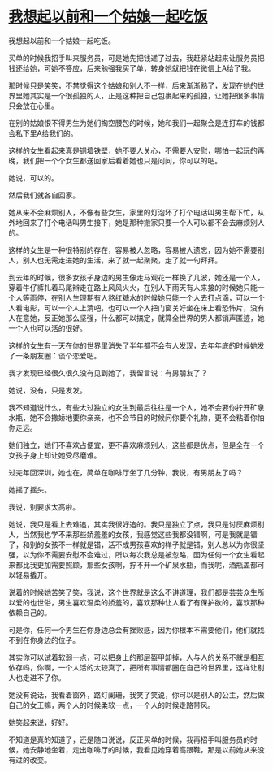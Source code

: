 # [我想起以前和一个姑娘一起吃饭](https://github.com/platojobs/agenda/issues/10)

我想起以前和一个姑娘一起吃饭。

买单的时候我招手叫来服务员，可是她先把钱递了过去，我赶紧站起来让服务员把钱还给她，可她不答应，后来勉强我买了单，转身她就把钱在微信上A给了我。

那时候只是笑笑，不禁觉得这个姑娘和别人不一样，后来渐渐熟了，发现在她的世界里她其实是一个很孤独的人，正是这种把自己包裹起来的孤独，让她把很多事情只会放在心里。

在别的姑娘恨不得男生为她们掏空腰包的时候，她和我们一起聚会是连打车的钱都会私下里A给我们的。

这样的女生看起来真是铜墙铁壁，她不要人关心，不需要人安慰，哪怕一起玩的再晚，我们把一个个女生都送回家后看着她也只是问问，你可以的吧。

她说，可以的。

然后我们就各自回家。

她从来不会麻烦别人，不像有些女生，家里的灯泡坏了打个电话叫男生帮下忙，从外地回来了打个电话叫男生接下，她是那种搬家只要一个人可以都不会去麻烦别人的。

这样的女生是一种很特别的存在，容易被人忽略，容易被人遗忘，因为她不需要别人，别人也无需走进她的生活，来了就一起聚聚，走了就一句拜拜。

到去年的时候，很多女孩子身边的男生像走马观花一样换了几波，她还是一个人，穿着牛仔裤扎着马尾辫走在路上风风火火，在别人下雨天有人来接的时候她只能一个人等雨停，在别人生理期有人熬红糖水的时候她只能一个人去打点滴，可以一个人看电影，可以一个人上清吧，也可以一个人把门窗关好坐在床上看恐怖片，没有人在意她，反正她那么坚强，什么都可以搞定，就算全世界的男人都销声匿迹，她一个人也可以活的很好。

这样的女生有一天在你的世界里消失了半年都不会有人发现，去年年底的时候她发了一条朋友圈：谈个恋爱吧。

我才发现已经很久很久没有见到她了，我留言说：有男朋友了？

她说，没有，只是发发。

我不知道说什么，有些太过独立的女生到最后往往是一个人，她不会要你拧开矿泉水瓶，她不会撒娇地要你亲亲，也不会节日的时候问你要个礼物，更不会粘着你怕你走远。

她们独立，她们不喜欢占便宜，更不喜欢麻烦别人，这些都是优点，但是全在一个女孩子身上却让她受尽磨难。

过完年回深圳，她也在，简单在咖啡厅坐了几分钟，我说，有男朋友了吗？

她摇了摇头。

我说，别要求太高啦。

她说，我只是看上去难追，其实我很好追的。我只是独立了点，我只是讨厌麻烦别人，当然我也学不来那些娇羞羞的女孩，我感觉这些我都没错啊，可是我就是错了，和别的女孩不一样就是错，活不成男孩喜欢的样子就是错，别人总以为你很坚强，以为你不需要安慰不会难过，所以每次我总是被忽略，因为任何一个女生看起来都比我更加需要照顾，那些女孩啊，拧不开一个矿泉水瓶，而我呢，酒瓶盖都可以轻易撬开。

说着的时候她苦笑了笑，我说，这个世界就是这么不讲道理，我们都是芸芸众生所以爱的也世俗，男生喜欢温柔的娇羞的，喜欢那种让人看了有保护欲的，喜欢那种依赖自己的。

可是你，任何一个男生在你身边总会有挫败感，因为你根本不需要他们，他们就找不到在你身边的位子。

其实你可以试着软弱一点，可以把身上的那层盔甲卸掉，人与人的关系不就是相互依存吗，你啊，一个人活的太较真了，把所有事情都圈在自己的世界里，这样让别人也走进不了你。

她没有说话，我看着窗外，路灯阑珊，我笑了笑说，你可以是别人的公主，然后做自己的女王嘛，两个人的时候柔软一点，一个人的时候走路带风。

她笑起来说，好好。

不知道是真的知道了，还是随口说说，反正买单的时候，我再招手叫服务员的时候，她安静地坐着，走出咖啡厅的时候，我看见她穿着高跟鞋，那是以前她从来没有过的改变。